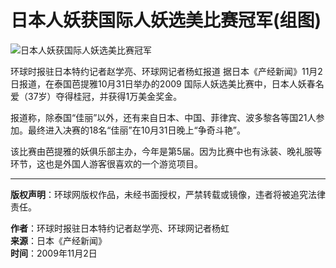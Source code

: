 # 日本人妖获国际人妖选美比赛冠军(组图)

![日本人妖获国际人妖选美比赛冠军](//rs2.huanqiucdn.cn/huanqiucdn/image/m/share.jpg)

环球时报驻日本特约记者赵学亮、环球网记者杨虹报道 据日本《产经新闻》11月2日报道，在泰国芭提雅10月31日举办的2009 国际人妖选美比赛中，日本人妖春名爱（37岁）夺得桂冠，并获得1万美金奖金。

报道称，除泰国“佳丽”以外，还有来自日本、中国、菲律宾、波多黎各等国21人参加。最终进入决赛的18名“佳丽”在10月31日晚上“争奇斗艳”。

该比赛由芭提雅的妖俱乐部主办，今年是第5届。因为比赛中也有泳装、晚礼服等环节，这也是外国人游客很喜欢的一个游览项目。

---

**版权声明**：环球网版权作品，未经书面授权，严禁转载或镜像，违者将被追究法律责任。

**作者**：环球时报驻日本特约记者赵学亮、环球网记者杨虹  
**来源**：日本《产经新闻》  
**时间**：2009年11月2日  
